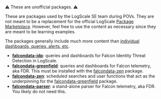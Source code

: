 :warning: These are unofficial packages. :warning:

These are packages used by the LogScale SE team during POVs. They are not meant to be a replacement for the official LogScale [Package Marketplace](https://library.humio.com/humio-server/packages-marketplace.html). However, feel free to use the content as necessary since they are meant to be learning examples. 

The packages generally include much more content than [individual dashboards, queries, alerts, etc](LogScale-and-FLTR/Vendor-Content). 

- **[falcondata-idp](falcondata-idp)**: queries and dashboards for Falcon Identity Threat Detection in LogScale. 
- **[falcondata-greenfield](falcondata-greenfield)**: queries and dashboards for Falcon telemetry, aka FDR. This must be installed with the [falcondata-zen](falcondata-zen) package.
- **[falcondata-zen](falcondata-zen)**: scheduled searches and user functions that act as the underpinning for the [falcondata-greenfield](falcondata-greenfield) package.
- **[falcondata-parser](falcondata-parser)**: a stand-alone parser for Falcon telemetry, aka FDR. You likely do not need this. 